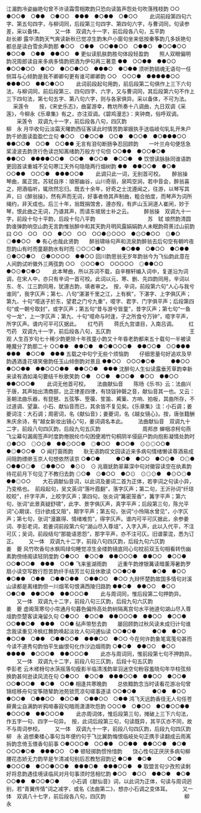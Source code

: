 <!-- { "loadSidebar": true } -->
江湄韵冷姿幽艳句曾不许读霜雪相欺韵只恐向读笛声怨处句吹落残枝韵
○○　●○○●　○●●　○●○○　●●●　●○●●　○●○○
   　　此词前段第四句六字、第五句四字，与柳词同，后段第三句四字、第四句六字，与曹词同，句读参差，采以备体。 
　　又一体　双调九十一字，前后段各八句，五平韵　　　　　　　　　　　　　　赵长卿
露华清韵天气爽读新秋已觉凉生韵朱户小窗句坐来低按秦筝韵几多妖艳句都总是读白雪余声韵那
●○○　○●●　○○●●○○　○●●○　●○○●○○　●○○●　○●●　●●○○　●
更似读肌肤韵胜句体段轻盈韵　　照人双眼偏明韵况周郎读自来多病多情韵把酒为伊句再三著意
●●　○○●●　●●○○　　　●○○●○○　●○○　●○○●○○　●●●○　●○●●
须听韵销魂无语句一任侧耳与心倾韵是我不卿卿句更有谁可卿卿韵
○○　○○○●　●●●●●○○　●●●○○　●●○●○○
   　　此词前段起句用韵，前后段第二句俱作上三下六句法，与柳词同，前后段第三、四句四字、六字，又与曹词同，其后段第六句不作上三下四句法，第七句五字、第八句六字，则与各家俱异。采以备体，不可为法。 
　
采莲令　　按，《宋史乐志》，曲宴游幸，教坊所奏十八调曲，九日双调《采莲》，今柳永《乐章集》有之，亦注双调。《碧鸡漫志》：夹钟商，俗呼双调。
　　采莲令　双调九十一字，前后段各八句，四仄韵　　　　　　　　　　　　　　　柳　永
月华收句云淡霜天曙韵西征客读此时情苦韵翠娥执手送临岐句轧轧开朱户韵千娇面读盈盈伫立句
●○○　○●○○●　○○●　●○○●　●○●●●○○　●●○○●　○○●　○○●●
无言有泪句断肠争忍回顾韵　　一叶兰舟句便恁急桨淩波去韵贪行色读岂知离绪韵万般方寸句但
○○●●　●○○●○●　　　●●○○　●●●●○○●　○○●　●○○●　●○○●　●
饮恨读脉脉同谁语韵更回首读重城不见句寒江天外句隐隐两行烟树韵
●●　●●○○●　●○●　○○●●　○○○●　●●●○○●
   　　此调只此一词，无别首可校。 
　
醉翁操　　琴曲，属正宫。苏轼自序：琅邪幽谷，山川奇丽，泉鸣空涧，若中音会，醉翁喜之，把酒临听，辄欣然忘归。既去十余年，好奇之士沈遵闻之，往游，以琴写其声，曰《醉翁操》，然有声而无词，好事者倚其声制曲，粗合拍度，而琴声为词所绳约，非天成也。后三十年，翁既捐馆舍，遵亦殁，有庐山玉涧道人崔闲，妙于琴，恨此曲之无词，乃谱其声，而请东坡居士补之云。
　　醉翁操　双调九十一字，前段十句十平韵，后段十句八平韵　　　　　　　　　　苏　轼
琅然韵清圆韵谁弹韵响空山韵无言韵惟翁醉中和其天韵月明风露娟娟韵人未眠韵荷蒉过山前韵曰
○○　○○　○○　●○○　○○　○○●⊙○○○　●⊙○●○○　⊙●○　◎●●○○　●
有心也哉此贤韵　　醉翁啸咏句声和流泉韵醉翁去后句空有朝吟夜怨韵山有时而童巅韵水有时而
◎○◎○●○　　　●○●●　○●○○　●○●●　⊙●○○●○　⊙●○○○○　●●○○
回川韵思翁无岁年韵翁今为飞仙韵此意在人间韵试听徽外三两弦韵
○○　⊙○○●○　○○○○○　◎●●○○　●○⊙●○●○
   　　此本琴曲，所以苏词不载，自辛稼轩编入词中，复遂沿为词调，在宋人中，亦只有辛词一首可校。此词以元、寒、删、先四韵同用，辛词以东、冬、江三韵同用，犹遵古韵，填者审之。　按，辛词，前段第六句“人心与我兮谁同”，我字仄声；第七、八句“湛湛千里之江，上有枫”，下湛字、上字俱仄声；第九、十句“噫送子於东，望君之门兮九重”，噫字、君字、门字俱平声；后段第四句“或一朝兮取封”，或字仄声；第五句“昔与游兮皆童”，昔字仄声；第七句“一鱼兮一龙”，上一字仄声；第九、十句“噫命与时逢，子之所食兮万钟”，噫字平声，所字仄声。谱内可平可仄据此。 
　
红芍药　　蒋氏九宫谱目，入南吕调。
　　红芍药　双调九十一字，前后段各八句，五仄韵　　　　　　　　　　　　　　　王　观
人生百岁句七十稀少韵更除十年孩童小韵又十年昏老韵都来五十载句一半被读睡魔分了韵那二十
○○●●　●●○●　●○●○○○●　●●○○●　○○●●●　●●●　●○○●　●●●
五载之中句宁无些个烦恼韵　　仔细思量句好追欢及早韵遇酒逢花堪笑傲韵任玉山倾倒韵对景且
●●○○　○○○●○●　　　●●○○　●○○●●　●●○○○●●　●●○○●　●●●
沈醉句人生似读露垂芳草韵幸新来读有酒如渑句要结千秋歌笑韵
○●　○○●　●○○●　●○○　●●○○　●●○○○●
   　　此词无他首可校。 
　
法曲献仙音　　陈旸《乐书》云：法曲兴于唐，其声始出清商部，比正律差四律，有铙钹钟磬之音，献仙音其一也。又云：圣朝法曲乐器，有琵琶、五弦筝、箜篌、笙笛、觱篥、方响、拍板，其曲所存，不过道调、望瀛、小石、献仙音而已，其余皆不复见矣。《乐章集》注：小石调；姜夔词注：大石调；周密词，名《献仙音》；姜夔词，名《越女镜心》。按，唐张籍酬朱庆余诗，有“越女新妆出镜心”句，姜词调名本此。
　　法曲献仙音　双调九十二字，前段八句四仄韵，后段九句五仄韵　　　　　　　　周邦彦
蝉咽凉柯句燕飞尘幕句漏阁签声时度韵倦脱纶巾句困便湘竹句桐阴半侵庭户韵向抱影凝情处韵时
⊙●○○　◎○⊙●　●●⊙○○●　◎●○○　●○○●　⊙⊙◎○○●　●◎●○○●　○
闻打窗雨韵　　耿无语韵叹文园读近来多病句情绪懒读尊酒易成间阻韵缥缈玉京人句想依然读京
○●○●　　　●○●　●○○　●○⊙●　○◎●　○●●○◎●　◎●●○○　●⊙⊙　⊙
兆眉妩韵翠幕深中句对徽容读空在纨素韵待花前月下句见了不教归去韵
◎○●　⊙●○○　●○⊙　⊙◎⊙●　●⊙○◎●　●●◎○○
   　　大石调献仙音词，以此词及姜词二首为正体，若李词之句读小异，乃变格也。　前段起句，吴文英词“落叶霞翻”，落字仄声；第二句，王沂孙词“纤琼皎皎”，纤字平声，上皎字仄声；第四句，张炎词“篝密笼香”，篝字平声；第六句，张词“此景真疑舒啸”，此字、景字俱仄声，真字平声；后段第三句，陈允平词“心期误、归计欲成又阻”，期字平声；第五句，张词“小怜隔水曾见”，小字仄声；第七句，张词“漫赢得、情绪难剪”，得字仄声。谱内可平可仄据此，余参姜词、李彭老词，若姜词前段第六句“湖山尽入尊俎”，入字入声，此以入代平，不注可仄；吴词，前段结句“那能语恩怨”，那字平声，亦不注可仄。旧谱蒙混，悉为订正。 
　　又一体　双调九十二字，前段八句四仄韵，后段九句六仄韵　　　　　　　　　　姜　夔
风竹吹香句水枫鸣绿句睡觉凉生金缕韵镜底同心句枕前双玉句相看转伤幽素韵傍绮阁读轻阴度韵
○●○○　●○○●　●●○○○●　●●○○　●○○●　○○●○○●　●●●　○○●
飞来鉴湖雨韵　　近重午韵燎银篝读暗薰溽暑韵罗扇小读空写数行怨苦韵纤手结芳兰句且休歌读
○○●○●　　　●○●　●○○　●○●●　○●●　○●●○●●　○●●○○　●○○
九辩怀楚韵故国多情句对溪山读都是离绪韵但一川烟苇句恨满西陵归路韵
●●○●　●●○○　●○○　○●○●　●●○○●　●●○○○●
   　　此与周词同，惟后段第二句押韵异。 
　　又一体　双调九十二字，前段八句三仄韵，后段九句六仄韵　　　　　　　　　　姜　夔
虚阁笼寒句小帘通月句暮色偏怜高处韵树隔离宫句水平驰道句湖山尽入尊俎韵奈楚客读淹留久句
○●○○　●○○●　●●○○○●　●●○○　●○○●　○○●●○●　●●●　○○●
砧声带愁去韵　　屡回顾韵过秋风读未成归计句谁念我读重见冷枫红舞韵唤起淡妆人句问逋仙读
○○●○●　　　●○●　●○○　●○○●　○●●　○●●○○●　●●●○○　●○○
今在何许韵象笔鸾笺句甚而今读不道秀句韵怕平生幽恨句化作沙边烟雨韵
○●○●　●●○○　●○○　●●●●　●○○○●　●●○○○●
   　　此亦与周词同，惟前段第七句不押韵异。 
　　又一体　双调九十二字，前段八句三仄韵，后段十句五仄韵　　　　　　　　　　李彭老
云木槎枒句水葓摇落句瘦影半临清浅韵翠羽迷空句粉容羞晓句年华柱弦频换韵甚何逊读风流在句
○●○○　●○○●　●●●○○●　●●○○　●○○●　○○●○○●　●○●　○○●
相逢共寒晚韵　　总依黯韵念当时读看花游冶句曾锦缆移舟句宝筝随辇韵池苑锁荒凉句嗟事逐读
○○●○●　　　●○●　●○○　●○○●　○●●○○　●○○●　○●●○○　○●●
鸿飞天远韵香径无人句任苍藓黄尘自满韵听鸦啼春寂句暗雨潇潇吹怨韵
○○○●　○●○○　●○●○○●●　●○○○●　●●○○○●
   　　此亦周词体，惟后段第三句，摊破上三下六句法，作五字一句、四字一句异。　按，此词后段第三句，句读既异，其平仄亦不同，故不与周词参校。 
　　又一体　双调九十一字，前段八句四仄韵，后段九句四仄韵　　　　　　　　　　柳　永
追想秦楼心事句当年便约句于飞比翼韵悔恨临岐处句正携手读翻成云雨离拆韵念倚玉偎香句前事
○●○○○●　○○●●　○○●●　●●○○●　●○●　○○○●○●　●●●○○　○●
顿轻掷韵惯怜惜韵　　饶心性句正厌厌多病句柳腰花态娇无力韵早是乍清减句别后忍教愁寂韵记
●○●　●○●　　　○○●　●○○○●　●○○●○○●　●●●○●　●●●○○●　●
取盟言句少孜煎读剩好将息韵遇佳境读临风对月句事须时恁相忆韵
●○○　●○○　●●○●　●○●　○○●●　●○○●○●
   　　小石调《献仙音》词，以此词为正体，句读与周词迥别，若“青翼传情”词之减字，或名《法曲第二》，想亦小石调之变体耳。 
　　又一体　双调八十七字，前后段各八句，四仄韵　　　　　　　　　　　　　　　柳　永
